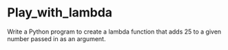 # Play_with_lambda
Write a Python program to create a lambda function that adds 25 to a given number passed in as an argument.
